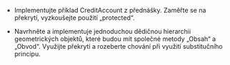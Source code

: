 - Implementujte příklad CreditAccount z přednášky. Zaměřte se na
překrytí, vyzkoušejte použití „protected“.

- Navrhněte a implementuje jednoduchou dědičnou
hierarchii geometrických objektů, které budou mít
společné metody „Obsah“ a „Obvod“. Využijte překrytí
a rozeberte chování při využití substitučního principu.